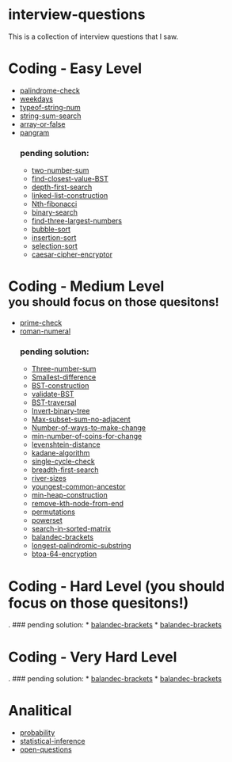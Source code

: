 # interview-questions
This is a collection of interview questions that I saw.

# Coding - Easy Level
* [palindrome-check](../master/coding/easy-level/palindrome-check/palindrome-check.js)
* [weekdays](../master/coding/easy-level/weekdays/weekdays.js)
* [typeof-string-num](../master/coding/easy-level/typeof-string-num/typeof-string-sum.js)
* [string-sum-search](../master/coding/easy-level/string-sum-search/string-sum-search.js)
* [array-or-false](../master/coding/easy-level/array-or-false/array-or-false.js)
* [pangram](../master/coding/easy-level/pangram/pangram.js)
    ### pending solution:
    * [two-number-sum]()
    * [find-closest-value-BST]()
    * [depth-first-search]()
    * [linked-list-construction]()
    * [Nth-fibonacci]()
    * [binary-search]()
    * [find-three-largest-numbers]()
    * [bubble-sort]()
    * [insertion-sort]()
    * [selection-sort]()
    * [caesar-cipher-encryptor]()

# Coding - Medium Level <br/> <sub> you should focus on those quesitons!</sub>
* [prime-check](../master/coding/easy-level/prime-number/prime-number.js)
* [roman-numeral](../master/coding/hard-level/roman-numeral/romanNum.js)
    ### pending solution:
    * [Three-number-sum]()
    * [Smallest-difference]()
    * [BST-construction]()
    * [validate-BST]()
    * [BST-traversal]()
    * [Invert-binary-tree]()
    * [Max-subset-sum-no-adjacent]()
    * [Number-of-ways-to-make-change]()
    * [min-number-of-coins-for-change]()
    * [levenshtein-distance]()
    * [kadane-algorithm]()
    * [single-cycle-check]()
    * [breadth-first-search]()
    * [river-sizes]()
    * [youngest-common-ancestor]()
    * [min-heap-construction]()
    * [remove-kth-node-from-end]()
    * [permutations]()
    * [powerset]()
    * [search-in-sorted-matrix]()
    * [balandec-brackets]()
    * [longest-palindromic-substring]()
    * [btoa-64-encryption]()

# Coding - Hard Level (you should focus on those quesitons!)
.
    ### pending solution:
    * [balandec-brackets]()
    * [balandec-brackets]()

# Coding - Very Hard Level
.
    ### pending solution:
    * [balandec-brackets]()
    * [balandec-brackets]()


# Analitical
* [probability](../master/analytical/probability/probability.md)
* [statistical-inference](../master/analytical/probability/statistical-inference.md)
* [open-questions](../master/analytical/open/open-questions.md)